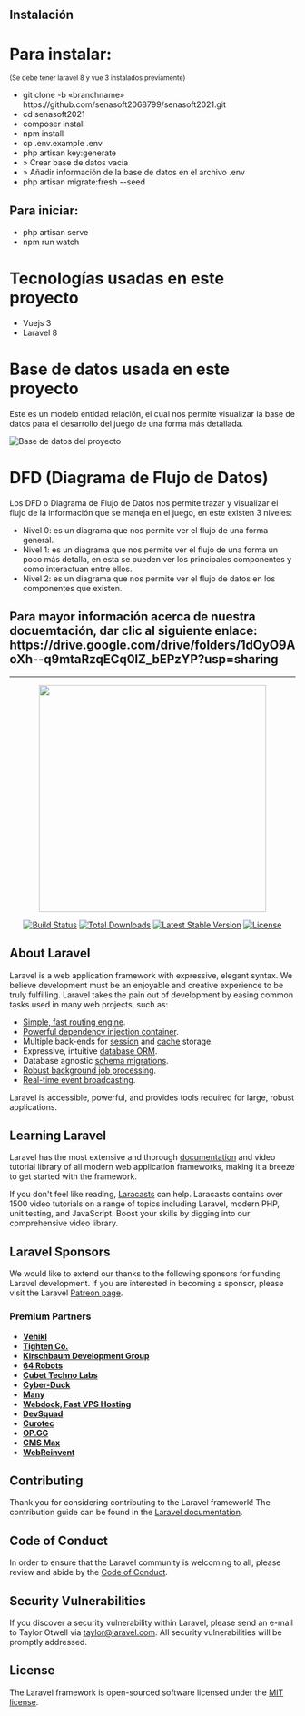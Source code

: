 ## Instalación

<h1>Para instalar:</h1>
<small>(Se debe tener laravel 8 y vue 3 instalados previamente)</small>
<ul>
    <li>git clone -b «branchname» https://github.com/senasoft2068799/senasoft2021.git</li>
    <li>cd senasoft2021</li>
    <li>composer install</li>
    <li>npm install</li>
    <li>cp .env.example .env</li>
    <li>php artisan key:generate</li>
    <li>» Crear base de datos vacía</li>
    <li>» Añadir información de la base de datos en el archivo .env</li>
    <li>php artisan migrate:fresh --seed</li>
</ul>

<h2>Para iniciar:</h1>
<ul>
    <li>php artisan serve</li>
    <li>npm run watch</li>
</ul>

<h1>Tecnologías usadas en este proyecto</h1>
<ul>
    <li>Vuejs 3<i class="fab fa-vuejs"></i></li>
    <li>Laravel 8<i class="fab fa-laravel"></i></li>
</ul>

<h1>Base de datos usada en este proyecto</h1>
<p>Este es un modelo entidad relación, el cual nos permite visualizar la base de datos para el desarrollo del juego de una forma más detallada.</p>
<img src="https://drive.google.com/file/d/1-qkzQXiYUiWNCczJa16-FyvK7H2fORuV/view?usp=sharing" alt="Base de datos del proyecto">

<h1>DFD (Diagrama de Flujo de Datos)</h1>
<p>Los DFD o Diagrama de Flujo de Datos nos permite trazar y visualizar el flujo de la información que se maneja en el juego, en este existen 3 niveles:</p>
<ul>
    <li>Nivel 0: es un diagrama que nos permite ver el flujo de una forma general.</li>
    <li>Nivel 1: es un diagrama que nos permite ver el flujo de una forma un poco más detalla, en esta se pueden ver los principales componentes y como interactuan entre ellos.</li>
    <li>Nivel 2: es un diagrama que nos permite ver el flujo de datos en los componentes que existen.</li>
</ul>

<h2>Para mayor información acerca de nuestra docuemtación, dar clic al siguiente enlace: https://drive.google.com/drive/folders/1dOyO9AoXh--q9mtaRzqECq0lZ_bEPzYP?usp=sharing</h2>

<hr/>
<p align="center"><a href="https://laravel.com" target="_blank"><img src="https://raw.githubusercontent.com/laravel/art/master/logo-lockup/5%20SVG/2%20CMYK/1%20Full%20Color/laravel-logolockup-cmyk-red.svg" width="400"></a></p>

<p align="center">
<a href="https://travis-ci.org/laravel/framework"><img src="https://travis-ci.org/laravel/framework.svg" alt="Build Status"></a>
<a href="https://packagist.org/packages/laravel/framework"><img src="https://img.shields.io/packagist/dt/laravel/framework" alt="Total Downloads"></a>
<a href="https://packagist.org/packages/laravel/framework"><img src="https://img.shields.io/packagist/v/laravel/framework" alt="Latest Stable Version"></a>
<a href="https://packagist.org/packages/laravel/framework"><img src="https://img.shields.io/packagist/l/laravel/framework" alt="License"></a>
</p>

## About Laravel

Laravel is a web application framework with expressive, elegant syntax. We believe development must be an enjoyable and creative experience to be truly fulfilling. Laravel takes the pain out of development by easing common tasks used in many web projects, such as:

- [Simple, fast routing engine](https://laravel.com/docs/routing).
- [Powerful dependency injection container](https://laravel.com/docs/container).
- Multiple back-ends for [session](https://laravel.com/docs/session) and [cache](https://laravel.com/docs/cache) storage.
- Expressive, intuitive [database ORM](https://laravel.com/docs/eloquent).
- Database agnostic [schema migrations](https://laravel.com/docs/migrations).
- [Robust background job processing](https://laravel.com/docs/queues).
- [Real-time event broadcasting](https://laravel.com/docs/broadcasting).

Laravel is accessible, powerful, and provides tools required for large, robust applications.

## Learning Laravel

Laravel has the most extensive and thorough [documentation](https://laravel.com/docs) and video tutorial library of all modern web application frameworks, making it a breeze to get started with the framework.

If you don't feel like reading, [Laracasts](https://laracasts.com) can help. Laracasts contains over 1500 video tutorials on a range of topics including Laravel, modern PHP, unit testing, and JavaScript. Boost your skills by digging into our comprehensive video library.

## Laravel Sponsors

We would like to extend our thanks to the following sponsors for funding Laravel development. If you are interested in becoming a sponsor, please visit the Laravel [Patreon page](https://patreon.com/taylorotwell).

### Premium Partners

- **[Vehikl](https://vehikl.com/)**
- **[Tighten Co.](https://tighten.co)**
- **[Kirschbaum Development Group](https://kirschbaumdevelopment.com)**
- **[64 Robots](https://64robots.com)**
- **[Cubet Techno Labs](https://cubettech.com)**
- **[Cyber-Duck](https://cyber-duck.co.uk)**
- **[Many](https://www.many.co.uk)**
- **[Webdock, Fast VPS Hosting](https://www.webdock.io/en)**
- **[DevSquad](https://devsquad.com)**
- **[Curotec](https://www.curotec.com/services/technologies/laravel/)**
- **[OP.GG](https://op.gg)**
- **[CMS Max](https://www.cmsmax.com/)**
- **[WebReinvent](https://webreinvent.com/?utm_source=laravel&utm_medium=github&utm_campaign=patreon-sponsors)**

## Contributing

Thank you for considering contributing to the Laravel framework! The contribution guide can be found in the [Laravel documentation](https://laravel.com/docs/contributions).

## Code of Conduct

In order to ensure that the Laravel community is welcoming to all, please review and abide by the [Code of Conduct](https://laravel.com/docs/contributions#code-of-conduct).

## Security Vulnerabilities

If you discover a security vulnerability within Laravel, please send an e-mail to Taylor Otwell via [taylor@laravel.com](mailto:taylor@laravel.com). All security vulnerabilities will be promptly addressed.

## License

The Laravel framework is open-sourced software licensed under the [MIT license](https://opensource.org/licenses/MIT).
